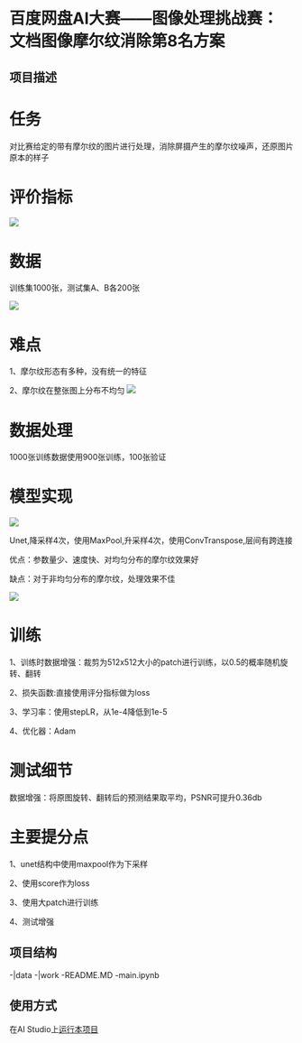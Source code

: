 # 百度网盘AI大赛——图像处理挑战赛：文档图像摩尔纹消除第8名方案

## 项目描述
# 任务
对比赛给定的带有摩尔纹的图片进行处理，消除屏摄产生的摩尔纹噪声，还原图片原本的样子
# 评价指标
![](https://ai-studio-static-online.cdn.bcebos.com/47963fc72fb84278a46c51b2e852dd15fadd9b15b14f4e5ba21b5c9bc2690f03)

# 数据
训练集1000张，测试集A、B各200张

![](https://ai-studio-static-online.cdn.bcebos.com/b561143cbef843c2ae94251d8a1e8d97ad3e7714d06242d88b828aec459ba381)

# 难点
1、摩尔纹形态有多种，没有统一的特征

2、摩尔纹在整张图上分布不均匀
![](https://ai-studio-static-online.cdn.bcebos.com/d14f646643864c37821a67c58f26a702bd7cc1a91a75430d851e3c1f522e0ae1)

# 数据处理
1000张训练数据使用900张训练，100张验证
# 模型实现
![](https://ai-studio-static-online.cdn.bcebos.com/1116e0f0f175465c8378b7609c770423e9795099225e459e8ec4dd3ac829169d)

Unet,降采样4次，使用MaxPool,升采样4次，使用ConvTranspose,层间有跨连接

优点：参数量少、速度快、对均匀分布的摩尔纹效果好

缺点：对于非均匀分布的摩尔纹，处理效果不佳

![](https://ai-studio-static-online.cdn.bcebos.com/f46c99639b4d407995c28a269f673e990d344ac4f0cf41a0b1b5628cc63ac1fa)

# 训练
1、训练时数据增强：裁剪为512x512大小的patch进行训练，以0.5的概率随机旋转、翻转

2、损失函数:直接使用评分指标做为loss

3、学习率：使用stepLR，从1e-4降低到1e-5

4、优化器：Adam

# 测试细节
数据增强：将原图旋转、翻转后的预测结果取平均，PSNR可提升0.36db

# 主要提分点
1、unet结构中使用maxpool作为下采样

2、使用score作为loss

3、使用大patch进行训练

4、测试增强

## 项目结构
-|data
-|work
-README.MD
-main.ipynb

## 使用方式  
在AI Studio上[运行本项目](https://aistudio.baidu.com/aistudio/projectdetail/3439039)  
